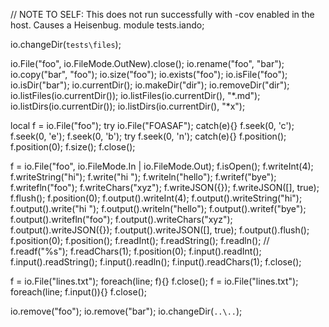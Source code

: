 // NOTE TO SELF: This does not run successfully with -cov enabled in the host.  Causes a Heisenbug.
module tests.iando;

io.changeDir(`tests\files`);

io.File("foo", io.FileMode.OutNew).close();
io.rename("foo", "bar");
io.copy("bar", "foo");
io.size("foo");
io.exists("foo");
io.isFile("foo");
io.isDir("bar");
io.currentDir();
io.makeDir("dir");
io.removeDir("dir");
io.listFiles(io.currentDir());
io.listFiles(io.currentDir(), "*.md");
io.listDirs(io.currentDir());
io.listDirs(io.currentDir(), "*x");

local f = io.File("foo");
try io.File("FOASAF"); catch(e){}
f.seek(0, 'c');
f.seek(0, 'e');
f.seek(0, 'b');
try f.seek(0, 'n'); catch(e){}
f.position();
f.position(0);
f.size();
f.close();

f = io.File("foo", io.FileMode.In | io.FileMode.Out);
f.isOpen();
f.writeInt(4);
f.writeString("hi");
f.write("hi ");
f.writeln("hello");
f.writef("bye");
f.writefln("foo");
f.writeChars("xyz");
f.writeJSON({});
f.writeJSON([], true);
f.flush();
f.position(0);
f.output().writeInt(4);
f.output().writeString("hi");
f.output().write("hi ");
f.output().writeln("hello");
f.output().writef("bye");
f.output().writefln("foo");
f.output().writeChars("xyz");
f.output().writeJSON({});
f.output().writeJSON([], true);
f.output().flush();
f.position(0);
f.position();
f.readInt();
f.readString();
f.readln();
// f.readf("%s");
f.readChars(1);
f.position(0);
f.input().readInt();
f.input().readString();
f.input().readln();
f.input().readChars(1);
f.close();

f = io.File("lines.txt");
foreach(line; f){}
f.close();
f = io.File("lines.txt");
foreach(line; f.input()){}
f.close();

io.remove("foo");
io.remove("bar");
io.changeDir(`..\..`);